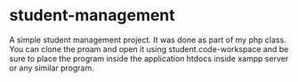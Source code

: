 # student-management
A simple student management project. It was done as part of my php class.
You can clone the proam and open it using student.code-workspace and be sure to place the program inside the application htdocs inside xampp server or any similar program.
